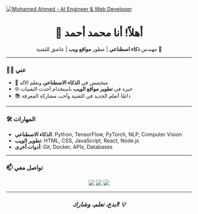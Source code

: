 [![Mohamed Ahmed - AI Engineer & Web Developer](./assets/github-banner.svg)](#)

<h1 align="center">👋 أهلاً! أنا محمد أحمد</h1>

<p align="center">
مهندس <strong>ذكاء اصطناعي</strong> | مطور <strong>مواقع ويب</strong> | عاشق للتقنية 🚀
</p>

---

### 👨‍💻 عني
- 🧠 متخصص في **الذكاء الاصطناعي** وتعلم الآلة
- 🌐 خبرة في **تطوير مواقع الويب** باستخدام أحدث التقنيات
- 📚 دائمًا أتعلم الجديد في التقنية وأحب مشاركة المعرفة

---

### 🛠 المهارات
- **الذكاء الاصطناعي**: Python, TensorFlow, PyTorch, NLP, Computer Vision
- **تطوير الويب**: HTML, CSS, JavaScript, React, Node.js
- **أدوات أخرى**: Git, Docker, APIs, Databases

---

### 📫 تواصل معي
<p align="center">
<a href="mailto:mohamed@example.com"><img src="https://img.shields.io/badge/-Email-red?style=for-the-badge&logo=gmail&logoColor=white"></a>
<a href="https://www.linkedin.com/in/mohamedahmed"><img src="https://img.shields.io/badge/-LinkedIn-blue?style=for-the-badge&logo=linkedin&logoColor=white"></a>
<a href="https://github.com/mohamedahmed"><img src="https://img.shields.io/badge/-GitHub-black?style=for-the-badge&logo=github"></a>
</p>

---

<h3 align="center"><i>ابدع، تعلم، وشارك! 💡</i></h3>


